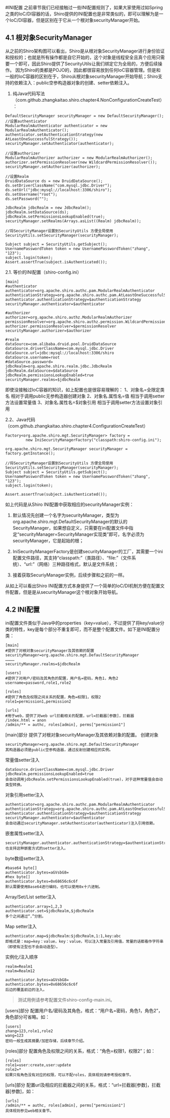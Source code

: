 #INI配置
之前章节我们已经接触过一些INI配置规则了，如果大家使用过如Spring之类的IoC/DI容器的话，Shiro提供的INI配置也是非常类似的，即可以理解为是一个IoC/DI容器，但是区别在于它从一个根对象securityManager开始。

## 4.1 根对象SecurityManager
从之前的Shiro架构图可以看出，Shiro是从根对象SecurityManager进行身份验证和授权的；也就是所有操作都是自它开始的，这个对象是线程安全且真个应用只需要一个即可，因此Shiro提供了SecurityUtils让我们绑定它为全局的，方便后续操作。
因为Shiro的类都是POJO的，因此都很容易放到任何IoC容器管理。但是和一般的IoC容器的区别在于，Shiro从根对象securityManager开始导航；Shiro支持的依赖注入：public空参构造器对象的创建、setter依赖注入。

1. 纯Java代码写法（com.github.zhangkaitao.shiro.chapter4.NonConfigurationCreateTest）： 

```
DefaultSecurityManager securityManager = new DefaultSecurityManager();  
//设置authenticator  
ModularRealmAuthenticator authenticator = new ModularRealmAuthenticator();  
authenticator.setAuthenticationStrategy(new AtLeastOneSuccessfulStrategy());  
securityManager.setAuthenticator(authenticator);  
  
//设置authorizer  
ModularRealmAuthorizer authorizer = new ModularRealmAuthorizer();  
authorizer.setPermissionResolver(new WildcardPermissionResolver());  
securityManager.setAuthorizer(authorizer);  
  
//设置Realm  
DruidDataSource ds = new DruidDataSource();  
ds.setDriverClassName("com.mysql.jdbc.Driver");  
ds.setUrl("jdbc:mysql://localhost:3306/shiro");  
ds.setUsername("root");  
ds.setPassword("");  
  
JdbcRealm jdbcRealm = new JdbcRealm();  
jdbcRealm.setDataSource(ds);  
jdbcRealm.setPermissionsLookupEnabled(true);  
securityManager.setRealms(Arrays.asList((Realm) jdbcRealm));  
  
//将SecurityManager设置到SecurityUtils 方便全局使用  
SecurityUtils.setSecurityManager(securityManager);  
  
Subject subject = SecurityUtils.getSubject();  
UsernamePasswordToken token = new UsernamePasswordToken("zhang", "123");  
subject.login(token);  
Assert.assertTrue(subject.isAuthenticated());  
```
   
 

2.1. 等价的INI配置（shiro-config.ini） 

```
[main]  
#authenticator  
authenticator=org.apache.shiro.authc.pam.ModularRealmAuthenticator  
authenticationStrategy=org.apache.shiro.authc.pam.AtLeastOneSuccessfulStrategy  
authenticator.authenticationStrategy=$authenticationStrategy  
securityManager.authenticator=$authenticator  
  
#authorizer  
authorizer=org.apache.shiro.authz.ModularRealmAuthorizer  
permissionResolver=org.apache.shiro.authz.permission.WildcardPermissionResolver  
authorizer.permissionResolver=$permissionResolver  
securityManager.authorizer=$authorizer  
  
#realm  
dataSource=com.alibaba.druid.pool.DruidDataSource  
dataSource.driverClassName=com.mysql.jdbc.Driver  
dataSource.url=jdbc:mysql://localhost:3306/shiro  
dataSource.username=root  
#dataSource.password=  
jdbcRealm=org.apache.shiro.realm.jdbc.JdbcRealm  
jdbcRealm.dataSource=$dataSource  
jdbcRealm.permissionsLookupEnabled=true  
securityManager.realms=$jdbcRealm   
```
即使没接触过IoC容器的知识，如上配置也是很容易理解的：
1、对象名=全限定类名  相对于调用public无参构造器创建对象
2、对象名.属性名=值    相当于调用setter方法设置常量值
3、对象名.属性名=$对象引用    相当于调用setter方法设置对象引用

 

2.2、Java代码（com.github.zhangkaitao.shiro.chapter4.ConfigurationCreateTest） 

```
Factory<org.apache.shiro.mgt.SecurityManager> factory =  
         new IniSecurityManagerFactory("classpath:shiro-config.ini");  
  
org.apache.shiro.mgt.SecurityManager securityManager = factory.getInstance();  
  
//将SecurityManager设置到SecurityUtils 方便全局使用  
SecurityUtils.setSecurityManager(securityManager);  
Subject subject = SecurityUtils.getSubject();  
UsernamePasswordToken token = new UsernamePasswordToken("zhang", "123");  
subject.login(token);  
  
Assert.assertTrue(subject.isAuthenticated());   
```
如上代码是从Shiro INI配置中获取相应的securityManager实例：
1. 默认情况先创建一个名字为securityManager，类型为org.apache.shiro.mgt.DefaultSecurityManager的默认的SecurityManager，如果想自定义，只需要在ini配置文件中指定“securityManager=SecurityManager实现类”即可，名字必须为securityManager，它是起始的根；

2. IniSecurityManagerFactory是创建securityManager的工厂，其需要一个ini配置文件路径，其支持“classpath:”（类路径）、“file:”（文件系统）、“url:”（网络）三种路径格式，默认是文件系统；

3. 接着获取SecuriyManager实例，后续步骤和之前的一样。

从如上可以看出Shiro INI配置方式本身提供了一个简单的IoC/DI机制方便在配置文件配置，但是是从securityManager这个根对象开始导航。   

 

## 4.2 INI配置
ini配置文件类似于Java中的properties（key=value），不过提供了将key/value分类的特性，key是每个部分不重复即可，而不是整个配置文件。如下是INI配置分类： 

```
[main]  
#提供了对根对象securityManager及其依赖的配置  
securityManager=org.apache.shiro.mgt.DefaultSecurityManager  
…………  
securityManager.realms=$jdbcRealm  
  
[users]  
#提供了对用户/密码及其角色的配置，用户名=密码，角色1，角色2  
username=password,role1,role2  
  
[roles]  
#提供了角色及权限之间关系的配置，角色=权限1，权限2  
role1=permission1,permission2  
  
[urls]  
#用于web，提供了对web url拦截相关的配置，url=拦截器[参数]，拦截器  
/index.html = anon  
/admin/** = authc, roles[admin], perms["permission1"]  
```

[main]部分
提供了对根对象securityManager及其依赖对象的配置。
创建对象 

```
securityManager=org.apache.shiro.mgt.DefaultSecurityManager  
其构造器必须是public空参构造器，通过反射创建相应的实例。
```
 

常量值setter注入 

```
dataSource.driverClassName=com.mysql.jdbc.Driver  
jdbcRealm.permissionsLookupEnabled=true   
会自动调用jdbcRealm.setPermissionsLookupEnabled(true)，对于这种常量值会自动类型转换。
```
 

对象引用setter注入 

```
authenticator=org.apache.shiro.authc.pam.ModularRealmAuthenticator  
authenticationStrategy=org.apache.shiro.authc.pam.AtLeastOneSuccessfulStrategy  
authenticator.authenticationStrategy=$authenticationStrategy  
securityManager.authenticator=$authenticator   
会自动通过securityManager.setAuthenticator(authenticator)注入引用依赖。
```
 

嵌套属性setter注入 

```
securityManager.authenticator.authenticationStrategy=$authenticationStrategy   
也支持这种嵌套方式的setter注入。
```
 

byte数组setter注入 

```
#base64 byte[]  
authenticator.bytes=aGVsbG8=  
#hex byte[]  
authenticator.bytes=0x68656c6c6f   
默认需要使用Base64进行编码，也可以使用0x十六进制。
```
 

Array/Set/List setter注入 

```
authenticator.array=1,2,3  
authenticator.set=$jdbcRealm,$jdbcRealm   
多个之间通过“，”分割。
```
 

Map setter注入

```
authenticator.map=$jdbcRealm:$jdbcRealm,1:1,key:abc  
即格式是：map=key：value，key：value，可以注入常量及引用值，常量的话都看作字符串（即使有泛型也不会自动造型）。        
```
 

实例化/注入顺序 

```
realm=Realm1  
realm=Realm12  
  
authenticator.bytes=aGVsbG8=  
authenticator.bytes=0x68656c6c6f   
后边的覆盖前边的注入。
```
 

> 测试用例请参考配置文件shiro-config-main.ini。 

[users]部分
配置用户名/密码及其角色，格式：“用户名=密码，角色1，角色2”，角色部分可省略。如：

```
[users]  
zhang=123,role1,role2  
wang=123   
密码一般生成其摘要/加密存储，后续章节介绍。
```
 

[roles]部分
配置角色及权限之间的关系，格式：“角色=权限1，权限2”；如：

```
[roles]  
role1=user:create,user:update  
role2=*   
如果只有角色没有对应的权限，可以不配roles，具体规则请参考授权章节。
```
 

[urls]部分
配置url及相应的拦截器之间的关系，格式：“url=拦截器[参数]，拦截器[参数]，如：  

```
[urls]  
/admin/** = authc, roles[admin], perms["permission1"]   
具体规则参见web相关章节。
```

